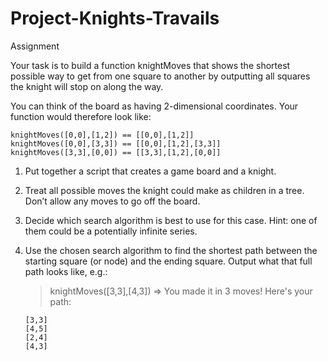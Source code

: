 # Project-Knights-Travails

Assignment

Your task is to build a function knightMoves that shows the shortest possible way to get from one square to another by outputting all squares the knight will stop on along the way.

You can think of the board as having 2-dimensional coordinates. Your function would therefore look like:

    knightMoves([0,0],[1,2]) == [[0,0],[1,2]]
    knightMoves([0,0],[3,3]) == [[0,0],[1,2],[3,3]]
    knightMoves([3,3],[0,0]) == [[3,3],[1,2],[0,0]]

1.  Put together a script that creates a game board and a knight.

2.  Treat all possible moves the knight could make as children in a tree. Don’t allow any moves to go off the board.

3.  Decide which search algorithm is best to use for this case. Hint: one of them could be a potentially infinite series.

4.  Use the chosen search algorithm to find the shortest path between the starting square (or node) and the ending square. Output what that full path looks like, e.g.:

    > knightMoves([3,3],[4,3])
    > => You made it in 3 moves! Here's your path:

        [3,3]
        [4,5]
        [2,4]
        [4,3]
